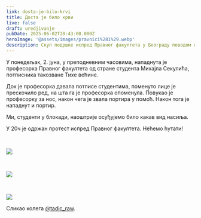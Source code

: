 ```yaml
---
link: dosta-je-bilo-krvi
title: Доста је било крви
live: false
draft: uredjivanje
pubDate: 2025-06-02T20:43:00.000Z
heroImage: '@assets/images/pravnici%281%29.webp'
description: Скуп подршке испред Правног факултета у Београду поводом напада на професорку и портира.
---
```

У понедељак, 2. јуна, у преподневним часовима, нападнута је професорка Правног факултета од стране студента Михајла Секулића, потписника такозване Тихе већине. 

Док је професорка давала потписе студентима, поменуто лице је прескочило ред, на шта га је професорка опоменула. Повукао је професорку за нос, након чега је звала портира у помоћ. Након тога је нападнут и портир.

Ми, студенти у блокади, наоштрије осуђујемо било какав вид насиља. 

У 20ч је одржан протест испред Правног факултета. Нећемо ћутати!

‎ 

![](@assets/images/CHE00750.webp)

‎ 

![](@assets/images/CHE00820.webp)

‎ 

![](@assets/images/CHE00805.webp)

Сликао колега [@tadic\_raw](https://www.instagram.com/tadic_raw/).
